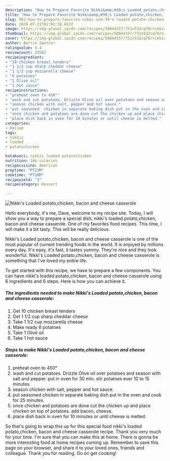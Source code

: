 ```yaml
---
description: "How to Prepare Favorite Nikki&amp;#39;s Loaded potato,chicken, bacon and cheese casserole"
title: "How to Prepare Favorite Nikki&amp;#39;s Loaded potato,chicken, bacon and cheese casserole"
slug: 983-how-to-prepare-favorite-nikki-and-39-s-loaded-potato-chicken-bacon-and-cheese-casserole
date: 2020-07-21T02:01:18.657Z
image: https://img-global.cpcdn.com/recipes/58044357/751x532cq70/nikkis-loaded-potatochicken-bacon-and-cheese-casserole-recipe-main-photo.jpg
thumbnail: https://img-global.cpcdn.com/recipes/58044357/751x532cq70/nikkis-loaded-potatochicken-bacon-and-cheese-casserole-recipe-main-photo.jpg
cover: https://img-global.cpcdn.com/recipes/58044357/751x532cq70/nikkis-loaded-potatochicken-bacon-and-cheese-casserole-recipe-main-photo.jpg
author: Bertie Spencer
ratingvalue: 4.4
reviewcount: 29582
recipeingredient:
- "10 chicken breast tenders"
- "1 1/2 cup sharp cheddar cheese"
- "1 1/2 cup mozzarella cheese"
- "6 potatoes"
- "1 Olive oil"
- "1 hot sauce"
recipeinstructions:
- "preheat oven to 450°"
- "wash and cut potatoes. Drizzle Olive oil over potatoes and season with salt and pepper. put in oven for 30 min. stir potatoes ever 10 to 15 minutes."
- "season chicken with salt, pepper and hot sauce."
- "put seasoned  chicken in separate baking dish put in the oven and cook for 25 minutes."
- "once chicken and potatoes are done cut the chicken up and place chicken on top of potatoes. add bacon, cheese."
- "place dish back in oven for 10 minutes or until cheese is melted."
categories:
- Recipe
tags:
- nikkis
- loaded
- potatochicken

katakunci: nikkis loaded potatochicken 
nutrition: 166 calories
recipecuisine: American
preptime: "PT23M"
cooktime: "PT30M"
recipeyield: "3"
recipecategory: Dessert

---
```



![Nikki&#39;s Loaded potato,chicken, bacon and cheese casserole](https://img-global.cpcdn.com/recipes/58044357/751x532cq70/nikkis-loaded-potatochicken-bacon-and-cheese-casserole-recipe-main-photo.jpg)

Hello everybody, it's me, Dave, welcome to my recipe site. Today, I will show you a way to prepare a special dish, nikki&#39;s loaded potato,chicken, bacon and cheese casserole. One of my favorites food recipes. This time, I will make it a bit tasty. This will be really delicious.



Nikki&#39;s Loaded potato,chicken, bacon and cheese casserole is one of the most popular of current trending foods in the world. It is enjoyed by millions every day. It's easy, it's fast, it tastes yummy. They're nice and they look wonderful. Nikki&#39;s Loaded potato,chicken, bacon and cheese casserole is something that I've loved my entire life.


To get started with this recipe, we have to prepare a few components. You can have nikki&#39;s loaded potato,chicken, bacon and cheese casserole using 6 ingredients and 6 steps. Here is how you can achieve it.

<!--inarticleads1-->

##### The ingredients needed to make Nikki&#39;s Loaded potato,chicken, bacon and cheese casserole:

1. Get 10 chicken breast tenders
1. Get 1 1/2 cup sharp cheddar cheese
1. Take 1 1/2 cup mozzarella cheese
1. Make ready 6 potatoes
1. Take 1 Olive oil
1. Take 1 hot sauce




<!--inarticleads2-->

##### Steps to make Nikki&#39;s Loaded potato,chicken, bacon and cheese casserole:

1. preheat oven to 450°
1. wash and cut potatoes. Drizzle Olive oil over potatoes and season with salt and pepper. put in oven for 30 min. stir potatoes ever 10 to 15 minutes.
1. season chicken with salt, pepper and hot sauce.
1. put seasoned  chicken in separate baking dish put in the oven and cook for 25 minutes.
1. once chicken and potatoes are done cut the chicken up and place chicken on top of potatoes. add bacon, cheese.
1. place dish back in oven for 10 minutes or until cheese is melted.




So that's going to wrap this up for this special food nikki&#39;s loaded potato,chicken, bacon and cheese casserole recipe. Thank you very much for your time. I'm sure that you can make this at home. There is gonna be more interesting food at home recipes coming up. Remember to save this page on your browser, and share it to your loved ones, friends and colleague. Thank you for reading. Go on get cooking!

